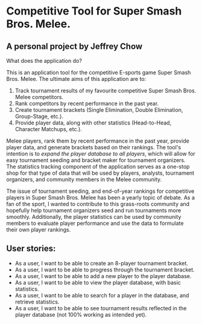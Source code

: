 # Competitive Tool for Super Smash Bros. Melee.

## A personal project by Jeffrey Chow

What does the application do?

This is an application tool for the competitive E-sports game Super Smash Bros. Melee. The
ultimate aims of this application are to:

1. Track tournament results of my favourite competitive Super Smash Bros. Melee competitors.
2. Rank competitors by recent performance in the past year.
3. Create tournament brackets (Single Elimination, Double Elimination, Group-Stage, etc.).
4. Provide player data, along with other statistics (Head-to-Head, Character Matchups, etc.).

Melee players, rank them by recent performance in the past year, provide player data, and
generate brackets based on their rankings. The tool's intention is to *expand the player
database to all players*, which will allow for easy tournament seeding and bracket maker for
tournament organizers. The statistics tracking component of the application serves as a
one-stop shop for that type of data that will be used by players, analysts, tournament
organizers, and community members in the Melee community.

The issue of tournament seeding, and end-of-year rankings for competitive players in Super
Smash Bros. Melee has been a yearly topic of debate. As a fan of the sport, I wanted to 
contribute to this grass-roots community and hopefully help tournament organizers seed and 
run tournaments more smoothly. Additionally, the player statistics can be used by community 
members to evaluate player performance and use the data to formulate their own player rankings.

## User stories:
- As a user, I want to be able to create an 8-player tournament bracket.
- As a user, I want to be able to progress through the tournament bracket.
- As a user, I want to be able to add a new player to the player database.
- As a user, I want to be able to view the player database, with basic statistics.
- As a user, I want to be able to search for a player in the database, and retrieve statistics.
- As a user, I want to be able to see tournament results reflected in the player database (not 100% working as intended yet).
